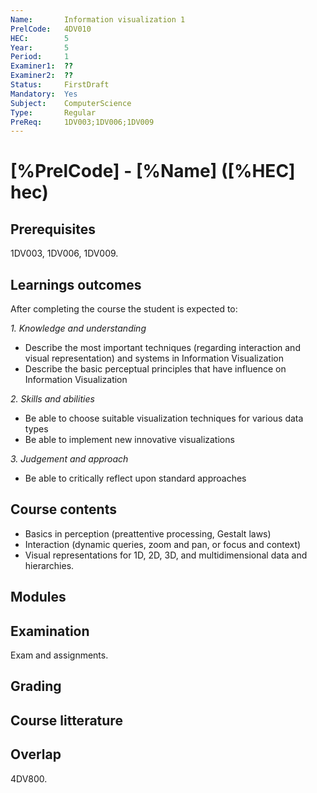 ```yaml
---
Name:       Information visualization 1
PrelCode:   4DV010
HEC:        5
Year:       5
Period:     1
Examiner1:  ??    
Examiner2:  ??
Status:     FirstDraft
Mandatory:  Yes
Subject:    ComputerScience
Type:       Regular
PreReq:     1DV003;1DV006;1DV009  
---
```


# [%PrelCode] - [%Name] ([%HEC] hec)

## Prerequisites

1DV003, 1DV006, 1DV009.

## Learnings outcomes

After completing the course the student is expected to:

*1. Knowledge and understanding*

- Describe the most important techniques (regarding interaction and visual representation) and systems in Information Visualization
- Describe the basic perceptual principles that have influence on Information Visualization

*2.	Skills and abilities*

- Be able to choose suitable visualization techniques for various data types
- Be able to implement new innovative visualizations

*3.	Judgement and approach*

- Be able to critically reflect upon standard approaches

## Course contents

- Basics in perception (preattentive processing, Gestalt laws)
- Interaction (dynamic queries, zoom and pan, or focus and context)
- Visual representations for 1D, 2D, 3D, and multidimensional data and hierarchies.

## Modules

## Examination

Exam and assignments.

## Grading

## Course litterature

## Overlap

4DV800.






